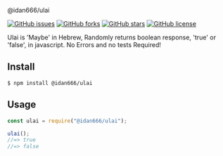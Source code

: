 @idan666/ulai

[![GitHub issues](https://img.shields.io/github/issues/idan666/ulai)](https://github.com/idan666/ulai/issues)
[![GitHub forks](https://img.shields.io/github/forks/idan666/ulai)](https://github.com/idan666/ulai/network)
[![GitHub stars](https://img.shields.io/github/stars/idan666/ulai)](https://github.com/idan666/ulai/stargazers)
[![GitHub license](https://img.shields.io/github/license/idan666/ulai)](https://github.com/idan666/ulai)

Ulai is 'Maybe' in Hebrew,
Randomly returns boolean response, 'true' or 'false', in javascript. No Errors and no tests Required!

## Install

```
$ npm install @idan666/ulai
```

## Usage

```js
const ulai = require("@idan666/ulai");

ulai();
//=> true
//=> false
